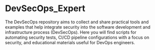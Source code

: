 # DevSecOps_Expert
The DevSecOps repository aims to collect and share practical tools and examples that help integrate security into the software development and infrastructure process (DevSecOps). Here you will find scripts for automating security tests, CI/CD pipeline configurations with a focus on security, and educational materials useful for DevOps engineers.
